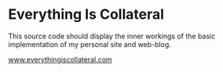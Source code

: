 Everything Is Collateral
========================

This source code should display the inner workings of the basic implementation of my personal site and web-blog.

www.everythingiscollateral.com